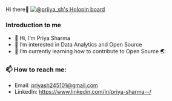Hi there👋
[![@priiya_sh's Holopin board](https://holopin.io/api/user/board?user=priiya_sh)](https://holopin.io/@priiya_sh)

### Introduction to me
- 👋 Hi, I’m Priya Sharma
- 👀 I’m interested in Data Analytics and Open Source
- 🌱 I’m currently learning how to contribute to Open Source 🌏

### 📫 How to reach me:
- Email: priyash245101@gmail.com
- LinkedIn: https://www.linkedin.com/in/priya-sharma--/

<!---
priya-sharma-gits/priya-sharma-gits is a ✨ special ✨ repository because its `README.md` (this file) appears on your GitHub profile.
You can click the Preview link to take a look at your changes.
--->
